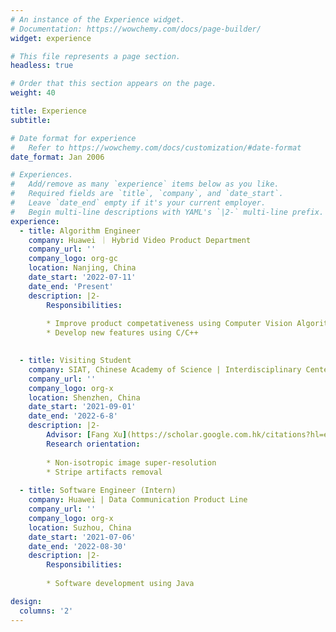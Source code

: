 ```yaml
---
# An instance of the Experience widget.
# Documentation: https://wowchemy.com/docs/page-builder/
widget: experience

# This file represents a page section.
headless: true

# Order that this section appears on the page.
weight: 40

title: Experience
subtitle:

# Date format for experience
#   Refer to https://wowchemy.com/docs/customization/#date-format
date_format: Jan 2006

# Experiences.
#   Add/remove as many `experience` items below as you like.
#   Required fields are `title`, `company`, and `date_start`.
#   Leave `date_end` empty if it's your current employer.
#   Begin multi-line descriptions with YAML's `|2-` multi-line prefix.
experience:
  - title: Algorithm Engineer
    company: Huawei ｜ Hybrid Video Product Department
    company_url: ''
    company_logo: org-gc
    location: Nanjing, China
    date_start: '2022-07-11'
    date_end: 'Present'
    description: |2-
        Responsibilities: 
        
        * Improve product competativeness using Computer Vision Algorithms
        * Develop new features using C/C++

        
  - title: Visiting Student
    company: SIAT, Chinese Academy of Science | Interdisciplinary Center for Brain Information
    company_url: ''
    company_logo: org-x
    location: Shenzhen, China
    date_start: '2021-09-01'
    date_end: '2022-6-8'
    description: |2-
        Advisor: [Fang Xu](https://scholar.google.com.hk/citations?hl=en&user=56qc93UAAAAJ&view_op=list_works&sortby=pubdate) & [Pengcheng Zhou](http://dami-lab.top/author/pengcheng-zhou/)
        Research orientation:
        
        * Non-isotropic image super-resolution
        * Stripe artifacts removal
    
  - title: Software Engineer (Intern)
    company: Huawei | Data Communication Product Line
    company_url: ''
    company_logo: org-x
    location: Suzhou, China
    date_start: '2021-07-06'
    date_end: '2022-08-30'
    description: |2-
        Responsibilities:
        
        * Software development using Java

design:
  columns: '2'
---
```

